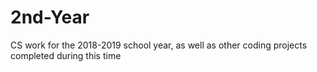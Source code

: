 # 2nd-Year
CS work for the 2018-2019 school year, as well as other coding projects completed during this time
